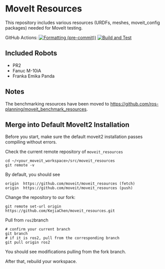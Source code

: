 MoveIt Resources
================

This repository includes various resources (URDFs, meshes, moveit_config packages) needed for MoveIt testing.

GitHub Actions: [![Formatting (pre-commit))](https://github.com/ros-planning/moveit_resources/actions/workflows/format.yml/badge.svg?branch=ros2)](https://github.com/ros-planning/moveit_resources/actions/workflows/format.yml?query=branch%3Aros2) [![Build and Test](https://github.com/ros-planning/moveit_resources/actions/workflows/industrial_ci_action.yml/badge.svg?branch=ros2)](https://github.com/ros-planning/moveit_resources/actions/workflows/industrial_ci_action.yml?query=branch%3Aros2)

## Included Robots

- PR2
- Fanuc M-10iA
- Franka Emika Panda

## Notes

The benchmarking resources have been moved to https://github.com/ros-planning/moveit_benchmark_resources.


## Merge into Default MoveIt2 Installation
Before you start, make sure the default moveit2 installation passes compiling without errors.

Check the current remote repository of ```moveit_resources```
```
cd ~/<your_moveit_workspace>/src/moveit_resources
git remote -v
```
By default, you should see
```
origin	https://github.com/moveit/moveit_resources (fetch)
origin	https://github.com/moveit/moveit_resources (push)
```
Change the repository to our fork:
```
git remote set-url origin https://github.com/KejiaChen/moveit_resources.git
```
Pull from ```ros2```branch
```
# confirm your current branch
git branch 
# if it is ros2, pull from the corresponding branch
git pull origin ros2
```
You should see modifications pulling from the fork branch.

After that, rebuild your workspace.